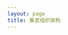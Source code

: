 ```yaml
---
layout: page
title: 集宣组织架构
---
```

<script setup>
import {
  VPTeamPage,
  VPTeamPageTitle,
  VPTeamMembers,
  VPTeamPageSection
} from 'vitepress/theme'
const Server = [
    {
    avatar: '/teammate/2/peg195.jpg',
    name: 'peg195',
    title: '副会长',
    desc: '在MSCPO第二次公开选举中票数第三，ZUYCraft服务器腐竹',
  },
  {
    avatar: '/teammate/2/白千琴.jpg',
    name: '白千琴',
    title: '会长',
    desc: '在MSCPO第二次公开选举中票数第一，OURCRAFT（予巧）团队代表，同时也是OURCRAFT服务器腐竹、OURCRAFT委员会总执事',
  },
  {
    avatar: '/teammate/2/Ленинград.jpg',
    name: 'Ленинград',
    title: '副会长',
    desc: '在MSCPO第二次公开选举中票数第二，明灯·Alethea服务器维护',
  },
]
</script>

<VPTeamPage>
  <VPTeamPageTitle>
    <template #title>集宣组织架构</template>
  </VPTeamPageTitle>
  <VPTeamMembers size="medium" :members="Server" />

</VPTeamPage>
